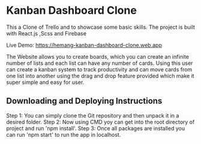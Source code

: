 # Kanban Dashboard Clone


This a Clone of Trello and to showcase some basic skills. The project is built with React.js ,Scss and  Firebase 

Live Demo: https://hemang-kanban-dashboard-clone.web.app

The Website allows you to create boards, which you can create an infinite number of lists and each list can have any number of cards. Using this user can create a kanban system to track productivity and can move cards from one list into another using the drag and drop feature provided which make it super simple and easy for user.

## Downloading and Deploying Instructions
Step 1: You can simply clone the Git repository and then unpack it in a desired folder.
Step 2: Now using CMD yoy can get into the root directory of project and run 'npm install'.
Step 3: Once all packages are installed you can run 'npm start' to run the app in localhost.

